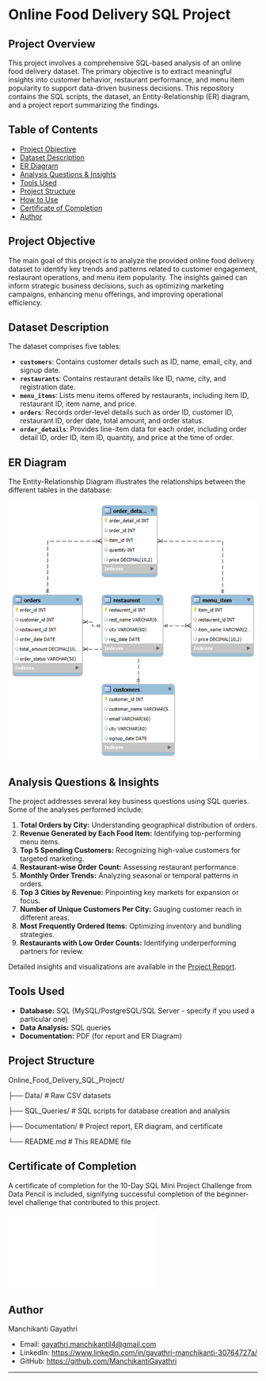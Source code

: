 # Online Food Delivery SQL Project

## Project Overview

This project involves a comprehensive SQL-based analysis of an online food delivery dataset. The primary objective is to extract meaningful insights into customer behavior, restaurant performance, and menu item popularity to support data-driven business decisions. This repository contains the SQL scripts, the dataset, an Entity-Relationship (ER) diagram, and a project report summarizing the findings.

## Table of Contents

- [Project Objective](#project-objective)
- [Dataset Description](#dataset-description)
- [ER Diagram](#er-diagram)
- [Analysis Questions & Insights](#analysis-questions--insights)
- [Tools Used](#tools-used)
- [Project Structure](#project-structure)
- [How to Use](#how-to-use)
- [Certificate of Completion](#certificate-of-completion)
- [Author](#author)

## Project Objective

The main goal of this project is to analyze the provided online food delivery dataset to identify key trends and patterns related to customer engagement, restaurant operations, and menu item popularity. The insights gained can inform strategic business decisions, such as optimizing marketing campaigns, enhancing menu offerings, and improving operational efficiency.

## Dataset Description

The dataset comprises five tables:
- **`customers`**: Contains customer details such as ID, name, email, city, and signup date.
- **`restaurants`**: Contains restaurant details like ID, name, city, and registration date.
- **`menu_items`**: Lists menu items offered by restaurants, including item ID, restaurant ID, item name, and price.
- **`orders`**: Records order-level details such as order ID, customer ID, restaurant ID, order date, total amount, and order status.
- **`order_details`**: Provides line-item data for each order, including order detail ID, order ID, item ID, quantity, and price at the time of order.


## ER Diagram

The Entity-Relationship Diagram illustrates the relationships between the different tables in the database:

![ER Diagram](Documentation/Online%20Food%20Delivery%20SQL%20Project%20ER%20Diagram.png)

## Analysis Questions & Insights

The project addresses several key business questions using SQL queries. Some of the analyses performed include:

1.  **Total Orders by City:** Understanding geographical distribution of orders.
2.  **Revenue Generated by Each Food Item:** Identifying top-performing menu items.
3.  **Top 5 Spending Customers:** Recognizing high-value customers for targeted marketing.
4.  **Restaurant-wise Order Count:** Assessing restaurant performance.
5.  **Monthly Order Trends:** Analyzing seasonal or temporal patterns in orders.
6.  **Top 3 Cities by Revenue:** Pinpointing key markets for expansion or focus.
7.  **Number of Unique Customers Per City:** Gauging customer reach in different areas.
8.  **Most Frequently Ordered Items:** Optimizing inventory and bundling strategies.
9.  **Restaurants with Low Order Counts:** Identifying underperforming partners for review.

Detailed insights and visualizations are available in the [Project Report](Documentation/Online%20Food%20Delivery%20SQL%20Project.pdf).

## Tools Used

* **Database:** SQL (MySQL/PostgreSQL/SQL Server - specify if you used a particular one)
* **Data Analysis:** SQL queries
* **Documentation:** PDF (for report and ER Diagram)

## Project Structure
Online_Food_Delivery_SQL_Project/

├── Data/                 # Raw CSV datasets

├── SQL_Queries/          # SQL scripts for database creation and analysis

├── Documentation/        # Project report, ER diagram, and certificate

└── README.md             # This README file

## Certificate of Completion

A certificate of completion for the 10-Day SQL Mini Project Challenge from Data Pencil is included, signifying successful completion of the beginner-level challenge that contributed to this project.

![Certificate of Completion](Documentation/Certificate.pdf) 

## Author

Manchikanti Gayathri
* Email: gayathri.manchikantil4@gmail.com
* LinkedIn: https://www.linkedin.com/in/gayathri-manchikanti-30764727a/
* GitHub: https://github.com/ManchikantiGayathri 

---

